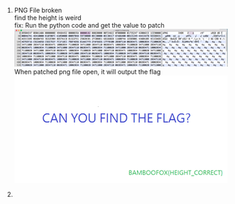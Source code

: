 1. PNG File broken <br />
find the height is weird<br />
fix: Run the python code and get the value to patch<br />
![alt text](https://github.com/PPPPPPPy/CTF_writeups/blob/master/bamboo_hitcon2018/Screen%20Shot%202018-07-29%20at%206.48.45%20PM.png)
When patched png file open, it will output the flag<br />
![alt text](https://github.com/PPPPPPPy/CTF_writeups/blob/master/bamboo_hitcon2018/height_is_fixed.png)

2.
